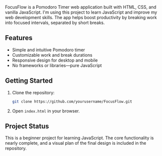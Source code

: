 FocusFlow is a Pomodoro Timer web application built with HTML, CSS, and vanilla JavaScript. I'm using this project to learn JavaScript and improve my web development skills. The app helps boost productivity by breaking work into focused intervals, separated by short breaks.

## Features

- Simple and intuitive Pomodoro timer
- Customizable work and break durations
- Responsive design for desktop and mobile
- No frameworks or libraries—pure JavaScript

## Getting Started

1. Clone the repository:
    ```bash
    git clone https://github.com/yourusername/FocusFlow.git
    ```
2. Open `index.html` in your browser.

## Project Status

This is a beginner project for learning JavaScript. The core functionality is nearly complete, and a visual plan of the final design is included in the repository.


